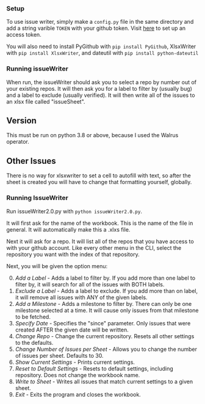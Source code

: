 ### Setup

To use issue writer, simply make a `config.py` file in the same directory and add a string varible `TOKEN` with your github token. Visit [here](https://docs.github.com/en/free-pro-team@latest/github/authenticating-to-github/creating-a-personal-access-token) to set up an access token. 

You will also need to install PyGithub with `pip install PyGithub`, XlsxWriter with `pip install XlsxWriter`, and dateutil with `pip install python-dateutil`

### Running issueWriter

When run, the issueWriter should ask you to select a repo by number out of your existing repos. It will then ask you for a label to filter by (usually bug) and a label to exclude (usually verified). It will then write all of the issues to an xlsx file called "issueSheet".

## Version

This must be run on python 3.8 or above, because I used the Walrus operator.

## Other Issues

There is no way for xlsxwriter to set a cell to autofill with text, so after the sheet is created you will have to change that formatting yourself, globally.


### Running IssueWriter

Run issueWriter2.0.py with `python issueWriter2.0.py`.

It will first ask for the name of the workbook. This is the name of the file in general. It will automatically make this a .xlxs file.

Next it will ask for a repo. It will list all of the repos that you have access to with your github account. Like every other menu in the CLI, select the repository you want with the index of that repository.

Next, you will be given the option menu:

0. *Add a Label* - Adds a label to filter by. If you add more than one label to filter by, it will search for all of the issues with BOTH labels.
1. *Exclude a Label* - Adds a label to exclude. If you add more than on label, it will remove all issues with ANY of the given labels.
2. *Add a Milestone* - Adds a milestone to filter by. There can only be one milestone selected at a time. It will cause only issues from that milestone to be fetched.
3. *Specify Date* - Specifies the "since" parameter. Only issues that were created AFTER the given date will be written.
4. *Change Repo* - Change the current repository. Resets all other settings to the defaults. 
5. *Change Number of Issues per Sheet* - Allows you to change the number of issues per sheet. Defaults to 30.
6. *Show Current Settings* - Prints current settings.
7. *Reset to Default Settings* - Resets to default settings, including repository. Does not change the workbook name.
8. *Write to Sheet* - Writes all issues that match current settings to a given sheet.
9. *Exit* - Exits the program and closes the workbook.